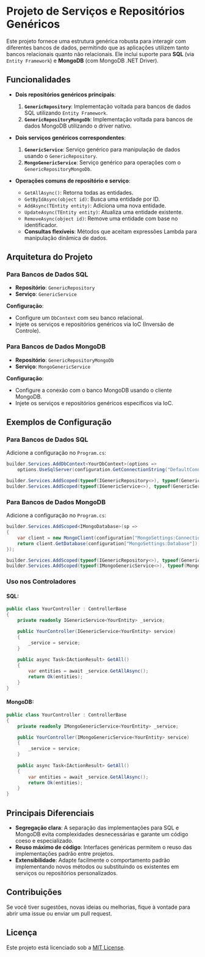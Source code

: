 
# Projeto de Serviços e Repositórios Genéricos

Este projeto fornece uma estrutura genérica robusta para interagir com diferentes bancos de dados, permitindo que as aplicações utilizem tanto bancos relacionais quanto não relacionais. Ele inclui suporte para **SQL** (via `Entity Framework`) e **MongoDB** (com MongoDB .NET Driver).

## Funcionalidades

- **Dois repositórios genéricos principais**:
  1. **`GenericRepository`**: Implementação voltada para bancos de dados SQL utilizando `Entity Framework`.
  2. **`GenericRepositoryMongoDb`**: Implementação voltada para bancos de dados MongoDB utilizando o driver nativo.
  
- **Dois serviços genéricos correspondentes**:
  1. **`GenericService`**: Serviço genérico para manipulação de dados usando o `GenericRepository`.
  2. **`MongoGenericService`**: Serviço genérico para operações com o `GenericRepositoryMongoDb`.

- **Operações comuns de repositório e serviço**:
  - `GetAllAsync()`: Retorna todas as entidades.
  - `GetByIdAsync(object id)`: Busca uma entidade por ID.
  - `AddAsync(TEntity entity)`: Adiciona uma nova entidade.
  - `UpdateAsync(TEntity entity)`: Atualiza uma entidade existente.
  - `RemoveAsync(object id)`: Remove uma entidade com base no identificador.
  - **Consultas flexíveis**: Métodos que aceitam expressões Lambda para manipulação dinâmica de dados.

## Arquitetura do Projeto

### Para Bancos de Dados SQL

- **Repositório**: `GenericRepository`
- **Serviço**: `GenericService`

**Configuração**:
- Configure um `DbContext` com seu banco relacional.
- Injete os serviços e repositórios genéricos via IoC (Inversão de Controle).

### Para Bancos de Dados MongoDB

- **Repositório**: `GenericRepositoryMongoDb`
- **Serviço**: `MongoGenericService`

**Configuração**:
- Configure a conexão com o banco MongoDB usando o cliente MongoDB.
- Injete os serviços e repositórios genéricos específicos via IoC.

## Exemplos de Configuração

### Para Bancos de Dados SQL

Adicione a configuração no `Program.cs`:

```csharp
builder.Services.AddDbContext<YourDbContext>(options =>
    options.UseSqlServer(configuration.GetConnectionString("DefaultConnection")));

builder.Services.AddScoped(typeof(IGenericRepository<>), typeof(GenericRepository<>));
builder.Services.AddScoped(typeof(IGenericService<>), typeof(GenericService<>));
```

### Para Bancos de Dados MongoDB

Adicione a configuração no `Program.cs`:

```csharp
builder.Services.AddScoped<IMongoDatabase>(sp =>
{
    var client = new MongoClient(configuration["MongoSettings:ConnectionString"]);
    return client.GetDatabase(configuration["MongoSettings:Database"]);
});

builder.Services.AddScoped(typeof(IGenericRepository<>), typeof(GenericRepositoryMongoDb<>));
builder.Services.AddScoped(typeof(IMongoGenericService<>), typeof(MongoGenericService<>));
```

### Uso nos Controladores

#### SQL:

```csharp
public class YourController : ControllerBase
{
    private readonly IGenericService<YourEntity> _service;

    public YourController(IGenericService<YourEntity> service)
    {
        _service = service;
    }
    
    public async Task<IActionResult> GetAll()
    {
        var entities = await _service.GetAllAsync();
        return Ok(entities);
    }
}
```

#### MongoDB:

```csharp
public class YourController : ControllerBase
{
    private readonly IMongoGenericService<YourEntity> _service;

    public YourController(IMongoGenericService<YourEntity> service)
    {
        _service = service;
    }
    
    public async Task<IActionResult> GetAll()
    {
        var entities = await _service.GetAllAsync();
        return Ok(entities);
    }
}
```

## Principais Diferenciais

- **Segregação clara**: A separação das implementações para SQL e MongoDB evita complexidades desnecessárias e garante um código coeso e especializado.
- **Reuso máximo de código**: Interfaces genéricas permitem o reuso das implementações padrão entre projetos.
- **Extensibilidade**: Adapte facilmente o comportamento padrão implementando novos métodos ou substituindo os existentes em serviços ou repositórios personalizados.

## Contribuições

Se você tiver sugestões, novas ideias ou melhorias, fique à vontade para abrir uma issue ou enviar um pull request.

## Licença

Este projeto está licenciado sob a [MIT License](LICENSE).
